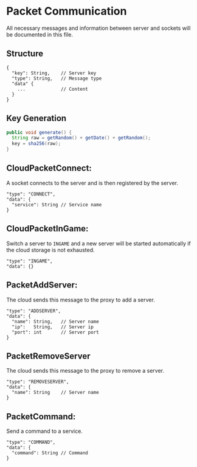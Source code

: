 # Packet Communication
All necessary messages and information between server and sockets will be documented in this file.
## Structure
```json5
{
  "key": String,    // Server key
  "type": String,   // Message type
  "data" {
    ...             // Content          
  }
}
```
## Key Generation
```java
public void generate() {
  String raw = getRandom() + getDate() + getRandom();
  key = sha256(raw);
}
```
## CloudPacketConnect:
A socket connects to the server and is then registered by the server.
```json5
"type": "CONNECT",
"data": {
  "service": String // Service name
}
```
## CloudPacketInGame:
Switch a server to `INGAME` and a new server will be started automatically if the cloud storage is not exhausted.
```json5
"type": "INGAME",
"data": {}
```
## PacketAddServer:
The cloud sends this message to the proxy to add a server.
```json5
"type": "ADDSERVER",
"data": {
  "name": String,   // Server name
  "ip":   String,   // Server ip
  "port": int       // Server port
}
```
## PacketRemoveServer
The cloud sends this message to the proxy to remove a server.
```json5
"type": "REMOVESERVER",
"data": {
  "name": String    // Server name
}
```
## PacketCommand:
Send a command to a service.
```json5
"type": "COMMAND",
"data": {
  "command": String // Command
}
```